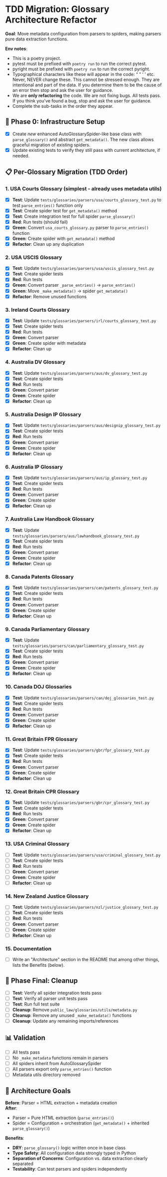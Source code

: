 # TDD Migration: Glossary Architecture Refactor

**Goal**: Move metadata configuration from parsers to spiders, making parsers pure data extraction functions.

**Env notes**:
- This is a poetry project.
- pytest must be prefixed with `poetry run` to run the correct pytest.
- pyright must be prefixed with `poetry run` to run the correct pyright.
- Typographical characters like these will appear in the code: “ ” ‘ ’ etc.
  Never, NEVER change these. This cannot be stressed enough. They are intentional and part of the data. If you determine them to be the cause of an error then stop and ask the user for guidance.
- We are **only refactoring** the code. We are not fixing bugs. All tests pass. If you think you've found a bug, stop and ask the user for guidance.
- Complete the sub-tasks in the order they appear.

## 🔧 **Phase 0: Infrastructure Setup**
- [x] Create _new_ enhanced AutoGlossarySpider-like base class with `parse_glossary()` and abstract `get_metadata()`. The new class allows graceful migration of existing spiders.
- [x] Update existing tests to verify they still pass with current architecture, if needed.

## 📋 **Per-Glossary Migration (TDD Order)**

### **1. USA Courts Glossary** (simplest - already uses metadata utils)
- [x] **Test**: Update `tests/glossaries/parsers/usa/courts_glossary_test.py` to test `parse_entries()` function only
- [x] **Test**: Create spider test for `get_metadata()` method  
- [x] **Test**: Create integration test for full spider `parse_glossary()`
- [x] **Red**: Run tests (should fail)
- [x] **Green**: Convert `usa_courts_glossary.py` parser to `parse_entries()` function
- [x] **Green**: Create spider with `get_metadata()` method
- [x] **Refactor**: Clean up any duplication

### **2. USA USCIS Glossary**
- [x] **Test**: Update `tests/glossaries/parsers/usa/uscis_glossary_test.py` 
- [x] **Test**: Create spider tests
- [x] **Red**: Run tests
- [x] **Green**: Convert parser `_parse_entries()` → `parse_entries()`
- [x] **Green**: Move `_make_metadata()` → spider `get_metadata()`
- [x] **Refactor**: Remove unused functions

### **3. Ireland Courts Glossary**
- [x] **Test**: Update `tests/glossaries/parsers/irl/courts_glossary_test.py`
- [x] **Test**: Create spider tests  
- [x] **Red**: Run tests
- [x] **Green**: Convert parser
- [x] **Green**: Create spider with metadata
- [x] **Refactor**: Clean up

### **4. Australia DV Glossary**
- [x] **Test**: Update `tests/glossaries/parsers/aus/dv_glossary_test.py`
- [x] **Test**: Create spider tests
- [x] **Red**: Run tests  
- [x] **Green**: Convert parser
- [x] **Green**: Create spider
- [x] **Refactor**: Clean up

### **5. Australia Design IP Glossary**
- [x] **Test**: Update `tests/glossaries/parsers/aus/designip_glossary_test.py`
- [x] **Test**: Create spider tests
- [x] **Red**: Run tests
- [x] **Green**: Convert parser
- [x] **Green**: Create spider
- [x] **Refactor**: Clean up

### **6. Australia IP Glossary**
- [x] **Test**: Update `tests/glossaries/parsers/aus/ip_glossary_test.py`
- [x] **Test**: Create spider tests
- [x] **Red**: Run tests
- [x] **Green**: Convert parser
- [x] **Green**: Create spider
- [x] **Refactor**: Clean up

### **7. Australia Law Handbook Glossary**
- [x] **Test**: Update `tests/glossaries/parsers/aus/lawhandbook_glossary_test.py`
- [x] **Test**: Create spider tests
- [x] **Red**: Run tests  
- [x] **Green**: Convert parser
- [x] **Green**: Create spider
- [x] **Refactor**: Clean up

### **8. Canada Patents Glossary**
- [x] **Test**: Update `tests/glossaries/parsers/can/patents_glossary_test.py`
- [x] **Test**: Create spider tests
- [x] **Red**: Run tests
- [x] **Green**: Convert parser
- [x] **Green**: Create spider
- [x] **Refactor**: Clean up

### **9. Canada Parliamentary Glossary**
- [x] **Test**: Update `tests/glossaries/parsers/can/parliamentary_glossary_test.py`
- [x] **Test**: Create spider tests
- [x] **Red**: Run tests
- [x] **Green**: Convert parser
- [x] **Green**: Create spider
- [x] **Refactor**: Clean up

### **10. Canada DOJ Glossaries**
- [x] **Test**: Update `tests/glossaries/parsers/can/doj_glossaries_test.py`
- [x] **Test**: Create spider tests
- [x] **Red**: Run tests
- [x] **Green**: Convert parser
- [x] **Green**: Create spider
- [x] **Refactor**: Clean up

### **11. Great Britain FPR Glossary**
- [x] **Test**: Update `tests/glossaries/parsers/gbr/fpr_glossary_test.py`
- [x] **Test**: Create spider tests
- [x] **Red**: Run tests
- [x] **Green**: Convert parser
- [x] **Green**: Create spider
- [x] **Refactor**: Clean up

### **12. Great Britain CPR Glossary**
- [x] **Test**: Update `tests/glossaries/parsers/gbr/cpr_glossary_test.py`
- [x] **Test**: Create spider tests
- [x] **Red**: Run tests
- [x] **Green**: Convert parser
- [x] **Green**: Create spider
- [x] **Refactor**: Clean up

### **13. USA Criminal Glossary**
- [ ] **Test**: Update `tests/glossaries/parsers/usa/criminal_glossary_test.py`
- [ ] **Test**: Create spider tests
- [ ] **Red**: Run tests
- [ ] **Green**: Convert parser
- [ ] **Green**: Create spider
- [ ] **Refactor**: Clean up

### **14. New Zealand Justice Glossary**
- [ ] **Test**: Update `tests/glossaries/parsers/nzl/justice_glossary_test.py`
- [ ] **Test**: Create spider tests
- [ ] **Red**: Run tests
- [ ] **Green**: Convert parser
- [ ] **Green**: Create spider
- [ ] **Refactor**: Clean up

### **15. Documentation**
- [ ] Write an "Architecture" section in the README that among other things, lists the Benefits (below).

## 🧹 **Phase Final: Cleanup**
- [ ] **Test**: Verify all spider integration tests pass
- [ ] **Test**: Verify all parser unit tests pass  
- [ ] **Test**: Run full test suite
- [ ] **Cleanup**: Remove `public_law/glossaries/utils/metadata.py`
- [ ] **Cleanup**: Remove any unused `_make_metadata()` functions
- [ ] **Cleanup**: Update any remaining imports/references

## 📊 **Validation**
- [ ] All tests pass
- [ ] No `_make_metadata` functions remain in parsers
- [ ] All spiders inherit from AutoGlossarySpider
- [ ] All parsers export only `parse_entries()` function
- [ ] Metadata utils directory removed

## 🎯 **Architecture Goals**

**Before**: Parser = HTML extraction + metadata creation  
**After**: 
- Parser = Pure HTML extraction (`parse_entries()`)
- Spider = Configuration + orchestration (`get_metadata()` + inherited `parse_glossary()`)

**Benefits**:
- **DRY**: `parse_glossary()` logic written once in base class
- **Type Safety**: All configuration data strongly typed in Python
- **Separation of Concerns**: Configuration vs. data extraction clearly separated
- **Testability**: Can test parsers and spiders independently 
